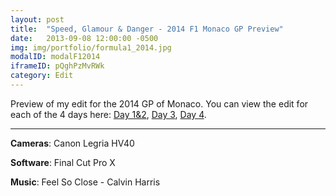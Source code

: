 ```yaml
---
layout: post
title:  "Speed, Glamour & Danger - 2014 F1 Monaco GP Preview"
date:   2013-09-08 12:00:00 -0500
img: img/portfolio/formula1_2014.jpg
modalID: modalF12014
iframeID: pQghPzMvRWk
category: Edit
---
```

 
Preview of my edit for the 2014 GP of Monaco. You can view the edit for each of the 4 days here: 
[Day 1&2](https://www.youtube.com/watch?v=UVs4PWbOTPI), [Day 3](https://www.youtube.com/watch?v=1zb9EVW7_oA), 
[Day 4](https://www.youtube.com/watch?v=e8Ai3tHFHJM).

<hr>

**Cameras**: Canon Legria HV40

**Software**: Final Cut Pro X

**Music**: Feel So Close - Calvin Harris